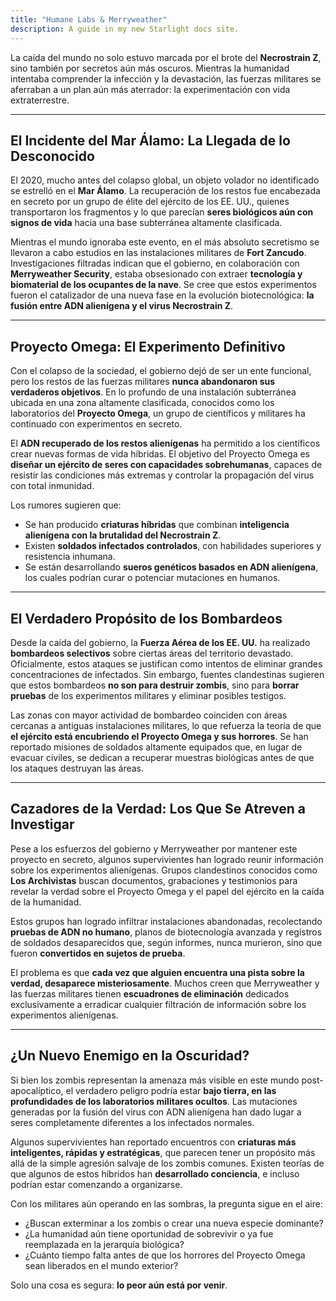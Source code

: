 ```yaml
---
title: "Humane Labs & Merryweather"
description: A guide in my new Starlight docs site.
---
```


La caída del mundo no solo estuvo marcada por el brote del **Necrostrain Z**, sino también por secretos aún más oscuros. Mientras la humanidad intentaba comprender la infección y la devastación, las fuerzas militares se aferraban a un plan aún más aterrador: la experimentación con vida extraterrestre.

---

## **El Incidente del Mar Álamo: La Llegada de lo Desconocido**

El 2020, mucho antes del colapso global, un objeto volador no identificado se estrelló en el **Mar Álamo**. La recuperación de los restos fue encabezada en secreto por un grupo de élite del ejército de los EE. UU., quienes transportaron los fragmentos y lo que parecían **seres biológicos aún con signos de vida** hacia una base subterránea altamente clasificada.

Mientras el mundo ignoraba este evento, en el más absoluto secretismo se llevaron a cabo estudios en las instalaciones militares de **Fort Zancudo**. Investigaciones filtradas indican que el gobierno, en colaboración con **Merryweather Security**, estaba obsesionado con extraer **tecnología y biomaterial de los ocupantes de la nave**. Se cree que estos experimentos fueron el catalizador de una nueva fase en la evolución biotecnológica: **la fusión entre ADN alienígena y el virus Necrostrain Z**.

---

## **Proyecto Omega: El Experimento Definitivo**

Con el colapso de la sociedad, el gobierno dejó de ser un ente funcional, pero los restos de las fuerzas militares **nunca abandonaron sus verdaderos objetivos**. En lo profundo de una instalación subterránea ubicada en una zona altamente clasificada, conocidos como los laboratorios del **Proyecto Omega**, un grupo de científicos y militares ha continuado con experimentos en secreto.

El **ADN recuperado de los restos alienígenas** ha permitido a los científicos crear nuevas formas de vida híbridas. El objetivo del Proyecto Omega es **diseñar un ejército de seres con capacidades sobrehumanas**, capaces de resistir las condiciones más extremas y controlar la propagación del virus con total inmunidad.

Los rumores sugieren que:
- Se han producido **criaturas híbridas** que combinan **inteligencia alienígena con la brutalidad del Necrostrain Z**.
- Existen **soldados infectados controlados**, con habilidades superiores y resistencia inhumana.
- Se están desarrollando **sueros genéticos basados en ADN alienígena**, los cuales podrían curar o potenciar mutaciones en humanos.

---

## **El Verdadero Propósito de los Bombardeos**

Desde la caída del gobierno, la **Fuerza Aérea de los EE. UU.** ha realizado **bombardeos selectivos** sobre ciertas áreas del territorio devastado. Oficialmente, estos ataques se justifican como intentos de eliminar grandes concentraciones de infectados. Sin embargo, fuentes clandestinas sugieren que estos bombardeos **no son para destruir zombis**, sino para **borrar pruebas** de los experimentos militares y eliminar posibles testigos.

Las zonas con mayor actividad de bombardeo coinciden con áreas cercanas a antiguas instalaciones militares, lo que refuerza la teoría de que **el ejército está encubriendo el Proyecto Omega y sus horrores**. Se han reportado misiones de soldados altamente equipados que, en lugar de evacuar civiles, se dedican a recuperar muestras biológicas antes de que los ataques destruyan las áreas.

---

##  **Cazadores de la Verdad: Los Que Se Atreven a Investigar**

Pese a los esfuerzos del gobierno y Merryweather por mantener este proyecto en secreto, algunos supervivientes han logrado reunir información sobre los experimentos alienígenas. Grupos clandestinos conocidos como **Los Archivistas** buscan documentos, grabaciones y testimonios para revelar la verdad sobre el Proyecto Omega y el papel del ejército en la caída de la humanidad.

Estos grupos han logrado infiltrar instalaciones abandonadas, recolectando **pruebas de ADN no humano**, planos de biotecnología avanzada y registros de soldados desaparecidos que, según informes, nunca murieron, sino que fueron **convertidos en sujetos de prueba**.

El problema es que **cada vez que alguien encuentra una pista sobre la verdad, desaparece misteriosamente**. Muchos creen que Merryweather y las fuerzas militares tienen **escuadrones de eliminación** dedicados exclusivamente a erradicar cualquier filtración de información sobre los experimentos alienígenas.

---

## **¿Un Nuevo Enemigo en la Oscuridad?**

Si bien los zombis representan la amenaza más visible en este mundo post-apocalíptico, el verdadero peligro podría estar **bajo tierra, en las profundidades de los laboratorios militares ocultos**. Las mutaciones generadas por la fusión del virus con ADN alienígena han dado lugar a seres completamente diferentes a los infectados normales.

Algunos supervivientes han reportado encuentros con **criaturas más inteligentes, rápidas y estratégicas**, que parecen tener un propósito más allá de la simple agresión salvaje de los zombis comunes. Existen teorías de que algunos de estos híbridos han **desarrollado conciencia**, e incluso podrían estar comenzando a organizarse.

Con los militares aún operando en las sombras, la pregunta sigue en el aire:

- ¿Buscan exterminar a los zombis o crear una nueva especie dominante?
- ¿La humanidad aún tiene oportunidad de sobrevivir o ya fue reemplazada en la jerarquía biológica?
- ¿Cuánto tiempo falta antes de que los horrores del Proyecto Omega sean liberados en el mundo exterior?

Solo una cosa es segura: **lo peor aún está por venir**.

